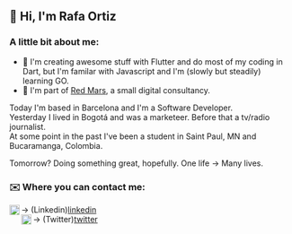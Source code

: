 ## 👋 Hi, I'm Rafa Ortiz

### A little bit about me:
- 💙 I'm creating awesome stuff with Flutter and do most of my coding in Dart, but I'm familar with Javascript and I'm (slowly but steadily) learning GO.
- 🔴 I'm part of [Red Mars](https://redmars.es), a small digital consultancy.

Today I'm based in Barcelona and I'm a Software Developer.
<br>
Yesterday I lived in Bogotá and was a marketeer. Before that a tv/radio journalist. 
<br>
At some point in the past I've been a student in Saint Paul, MN and Bucaramanga, Colombia.
<br>

Tomorrow? Doing something great, hopefully. One life -> Many lives.

### ✉️ Where you can contact me:

[<img align="left" alt="Rafa Ortiz | Linkedin" width="18px" src="https://cdn.jsdelivr.net/npm/simple-icons@v3/icons/linkedin.svg" />][linkedin] ->  (Linkedin)[linkedin]
<br>
[<img align="left" alt="Rafa Ortiz | Twitter" width="18px" src="https://cdn.jsdelivr.net/npm/simple-icons@v3/icons/twitter.svg" />][twitter]  -> (Twitter)[twitter]

<br />

[twitter]: https://twitter.com/ortizzableh
[linkedin]: https://www.linkedin.com/in/rafaelortizzableh/
